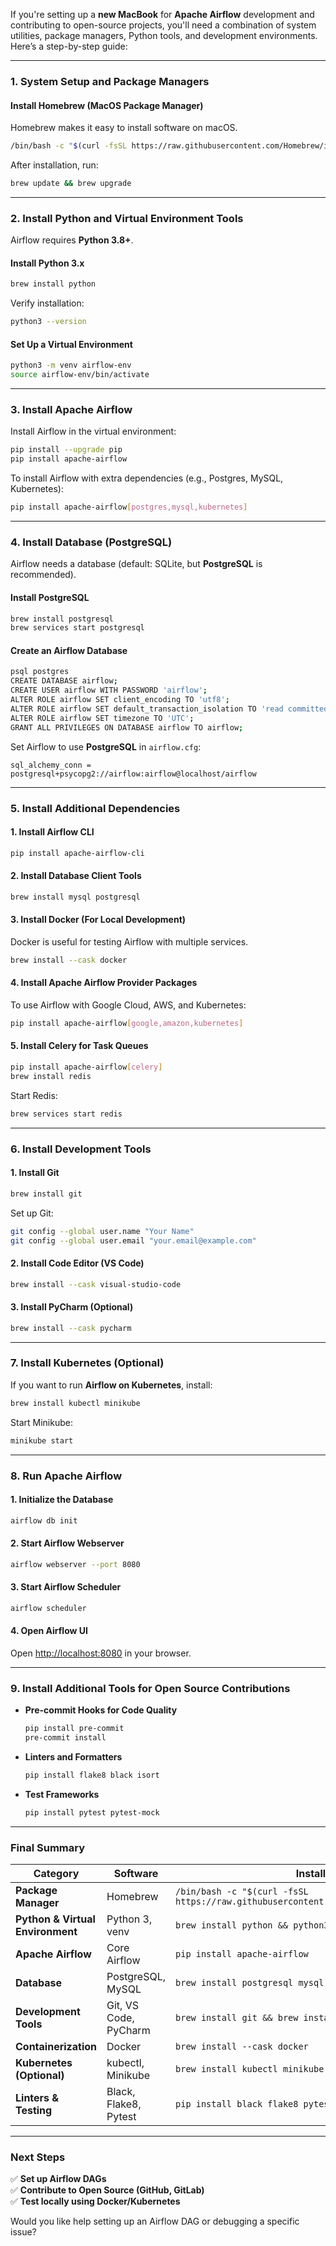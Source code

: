 If you're setting up a **new MacBook** for **Apache Airflow** development and contributing to open-source projects, you'll need a combination of system utilities, package managers, Python tools, and development environments. Here’s a step-by-step guide:

---

### **1. System Setup and Package Managers**
#### **Install Homebrew (MacOS Package Manager)**
Homebrew makes it easy to install software on macOS.
```bash
/bin/bash -c "$(curl -fsSL https://raw.githubusercontent.com/Homebrew/install/HEAD/install.sh)"
```
After installation, run:
```bash
brew update && brew upgrade
```

---

### **2. Install Python and Virtual Environment Tools**
Airflow requires **Python 3.8+**.
#### **Install Python 3.x**
```bash
brew install python
```
Verify installation:
```bash
python3 --version
```
#### **Set Up a Virtual Environment**
```bash
python3 -m venv airflow-env
source airflow-env/bin/activate
```

---

### **3. Install Apache Airflow**
Install Airflow in the virtual environment:
```bash
pip install --upgrade pip
pip install apache-airflow
```
To install Airflow with extra dependencies (e.g., Postgres, MySQL, Kubernetes):
```bash
pip install apache-airflow[postgres,mysql,kubernetes]
```

---

### **4. Install Database (PostgreSQL)**
Airflow needs a database (default: SQLite, but **PostgreSQL** is recommended).
#### **Install PostgreSQL**
```bash
brew install postgresql
brew services start postgresql
```
#### **Create an Airflow Database**
```bash
psql postgres
CREATE DATABASE airflow;
CREATE USER airflow WITH PASSWORD 'airflow';
ALTER ROLE airflow SET client_encoding TO 'utf8';
ALTER ROLE airflow SET default_transaction_isolation TO 'read committed';
ALTER ROLE airflow SET timezone TO 'UTC';
GRANT ALL PRIVILEGES ON DATABASE airflow TO airflow;
```
Set Airflow to use **PostgreSQL** in `airflow.cfg`:
```
sql_alchemy_conn = postgresql+psycopg2://airflow:airflow@localhost/airflow
```

---

### **5. Install Additional Dependencies**
#### **1. Install Airflow CLI**
```bash
pip install apache-airflow-cli
```
#### **2. Install Database Client Tools**
```bash
brew install mysql postgresql
```
#### **3. Install Docker (For Local Development)**
Docker is useful for testing Airflow with multiple services.
```bash
brew install --cask docker
```
#### **4. Install Apache Airflow Provider Packages**
To use Airflow with Google Cloud, AWS, and Kubernetes:
```bash
pip install apache-airflow[google,amazon,kubernetes]
```
#### **5. Install Celery for Task Queues**
```bash
pip install apache-airflow[celery]
brew install redis
```
Start Redis:
```bash
brew services start redis
```

---

### **6. Install Development Tools**
#### **1. Install Git**
```bash
brew install git
```
Set up Git:
```bash
git config --global user.name "Your Name"
git config --global user.email "your.email@example.com"
```
#### **2. Install Code Editor (VS Code)**
```bash
brew install --cask visual-studio-code
```
#### **3. Install PyCharm (Optional)**
```bash
brew install --cask pycharm
```

---

### **7. Install Kubernetes (Optional)**
If you want to run **Airflow on Kubernetes**, install:
```bash
brew install kubectl minikube
```
Start Minikube:
```bash
minikube start
```

---

### **8. Run Apache Airflow**
#### **1. Initialize the Database**
```bash
airflow db init
```
#### **2. Start Airflow Webserver**
```bash
airflow webserver --port 8080
```
#### **3. Start Airflow Scheduler**
```bash
airflow scheduler
```
#### **4. Open Airflow UI**
Open [http://localhost:8080](http://localhost:8080) in your browser.

---

### **9. Install Additional Tools for Open Source Contributions**
- **Pre-commit Hooks for Code Quality**
  ```bash
  pip install pre-commit
  pre-commit install
  ```
- **Linters and Formatters**
  ```bash
  pip install flake8 black isort
  ```
- **Test Frameworks**
  ```bash
  pip install pytest pytest-mock
  ```

---

### **Final Summary**
| **Category** | **Software** | **Installation Command** |
|-------------|-------------|---------------------------|
| **Package Manager** | Homebrew | `/bin/bash -c "$(curl -fsSL https://raw.githubusercontent.com/Homebrew/install/HEAD/install.sh)"` |
| **Python & Virtual Environment** | Python 3, venv | `brew install python && python3 -m venv airflow-env` |
| **Apache Airflow** | Core Airflow | `pip install apache-airflow` |
| **Database** | PostgreSQL, MySQL | `brew install postgresql mysql` |
| **Development Tools** | Git, VS Code, PyCharm | `brew install git && brew install --cask visual-studio-code pycharm` |
| **Containerization** | Docker | `brew install --cask docker` |
| **Kubernetes (Optional)** | kubectl, Minikube | `brew install kubectl minikube` |
| **Linters & Testing** | Black, Flake8, Pytest | `pip install black flake8 pytest` |

---

### **Next Steps**
✅ **Set up Airflow DAGs**  
✅ **Contribute to Open Source (GitHub, GitLab)**  
✅ **Test locally using Docker/Kubernetes**  

Would you like help setting up an Airflow DAG or debugging a specific issue?